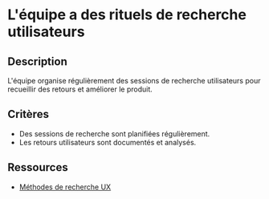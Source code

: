 # L'équipe a des rituels de recherche utilisateurs

## Description

L'équipe organise régulièrement des sessions de recherche utilisateurs pour
recueillir des retours et améliorer le produit.

## Critères

- Des sessions de recherche sont planifiées régulièrement.
- Les retours utilisateurs sont documentés et analysés.

## Ressources

- [Méthodes de recherche UX](https://www.nngroup.com/articles/which-ux-research-methods/)
